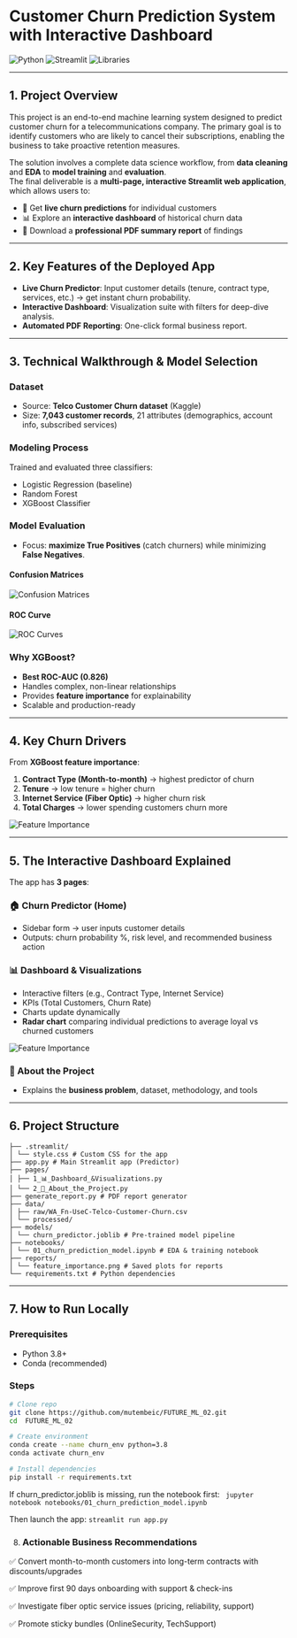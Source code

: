 # Customer Churn Prediction System with Interactive Dashboard

![Python](https://img.shields.io/badge/Python-3.8%2B-blue.svg)
![Streamlit](https://img.shields.io/badge/Framework-Streamlit-red.svg)
![Libraries](https://img.shields.io/badge/Libraries-Scikit--learn%20%7C%20XGBoost%20%7C%20Pandas-green.svg)

---

## 1. Project Overview

This project is an end-to-end machine learning system designed to predict customer churn for a telecommunications company. The primary goal is to identify customers who are likely to cancel their subscriptions, enabling the business to take proactive retention measures.

The solution involves a complete data science workflow, from **data cleaning** and **EDA** to **model training** and **evaluation**.  
The final deliverable is a **multi-page, interactive Streamlit web application**, which allows users to:

- 🚀 Get **live churn predictions** for individual customers  
- 📊 Explore an **interactive dashboard** of historical churn data  
- 📄 Download a **professional PDF summary report** of findings  

---

## 2. Key Features of the Deployed App

- **Live Churn Predictor**: Input customer details (tenure, contract type, services, etc.) → get instant churn probability.  
- **Interactive Dashboard**: Visualization suite with filters for deep-dive analysis.  
- **Automated PDF Reporting**: One-click formal business report.  

---

## 3. Technical Walkthrough & Model Selection

### Dataset
- Source: **Telco Customer Churn dataset** (Kaggle)  
- Size: **7,043 customer records**, 21 attributes (demographics, account info, subscribed services)

### Modeling Process
Trained and evaluated three classifiers:  
- Logistic Regression (baseline)  
- Random Forest  
- XGBoost Classifier  

### Model Evaluation
- Focus: **maximize True Positives** (catch churners) while minimizing **False Negatives**.  

#### Confusion Matrices
![Confusion Matrices](assets/confusion_matrices.png)

#### ROC Curve
![ROC Curves](assets/roc_curves.png)

### Why XGBoost?
- **Best ROC-AUC (0.826)**  
- Handles complex, non-linear relationships  
- Provides **feature importance** for explainability  
- Scalable and production-ready  

---

## 4. Key Churn Drivers

From **XGBoost feature importance**:  
1. **Contract Type (Month-to-month)** → highest predictor of churn  
2. **Tenure** → low tenure = higher churn  
3. **Internet Service (Fiber Optic)** → higher churn risk  
4. **Total Charges** → lower spending customers churn more  

![Feature Importance](assets/feature_importance.png)

---

## 5. The Interactive Dashboard Explained

The app has **3 pages**:

### 🏠 Churn Predictor (Home)
- Sidebar form → user inputs customer details  
- Outputs: churn probability %, risk level, and recommended business action  

### 📊 Dashboard & Visualizations
- Interactive filters (e.g., Contract Type, Internet Service)  
- KPIs (Total Customers, Churn Rate)  
- Charts update dynamically  
- **Radar chart** comparing individual predictions to average loyal vs churned customers 

![Feature Importance](assets/Dashboard.png) 

### 📄 About the Project
- Explains the **business problem**, dataset, methodology, and tools  

---

## 6. Project Structure

    ├── .streamlit/
    │ └── style.css # Custom CSS for the app
    ├── app.py # Main Streamlit app (Predictor)
    ├── pages/
    │ ├── 1_📊_Dashboard_&Visualizations.py
    │ └── 2_📄_About_the_Project.py
    ├── generate_report.py # PDF report generator
    ├── data/
    │ ├── raw/WA_Fn-UseC-Telco-Customer-Churn.csv
    │ └── processed/
    ├── models/
    │ └── churn_predictor.joblib # Pre-trained model pipeline
    ├── notebooks/
    │ └── 01_churn_prediction_model.ipynb # EDA & training notebook
    ├── reports/
    │ └── feature_importance.png # Saved plots for reports
    └── requirements.txt # Python dependencies



---

## 7. How to Run Locally

### Prerequisites
- Python 3.8+  
- Conda (recommended)  

### Steps

```bash
# Clone repo
git clone https://github.com/mutembeic/FUTURE_ML_02.git
cd  FUTURE_ML_02

# Create environment
conda create --name churn_env python=3.8
conda activate churn_env

# Install dependencies
pip install -r requirements.txt
```

If churn_predictor.joblib is missing, run the notebook first:
    ``` jupyter notebook notebooks/01_churn_prediction_model.ipynb```

Then launch the app:
    ```streamlit run app.py```

8. ### Actionable Business Recommendations

✅ Convert month-to-month customers into long-term contracts with discounts/upgrades

✅ Improve first 90 days onboarding with support & check-ins

✅ Investigate fiber optic service issues (pricing, reliability, support)

✅ Promote sticky bundles (OnlineSecurity, TechSupport)

